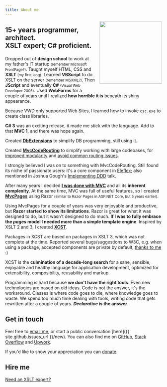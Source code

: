 ```yaml
---
title: About me
---
```


<img src="{{ site.github.owner_gravatar_url }}" style="clear: right; float: right; margin-bottom: 1em; margin-left: 1em;" width="200" height="200"/>

<h2 markdown="1">

**15+ years** programmer, architect.  
**XSLT** expert; **C#** proficient.

</h2>

Dropped out of **design school** to work at my father's IT startup <small>(remember Microsoft FrontPage?)</small>. Taught myself HTML, CSS and **XSLT** <small>(my first lang)</small>. Learned **VBScript** to do XSLT on the server <small>(remember MSXML?)</small>. Then **JScript** and eventually **C#** <small>(Visual Web Developer 2005)</small>. Used **WebForms** for a couple of years until I realized **how horrible it is** beneath its shiny appearance.

<div class="note" markdown="1">

Because VWD only supported Web Sites, I learned how to invoke `csc.exe` to create class libraries.

</div>

**C# 3** was an exciting release, it made me stick with the language. Add to that **MVC 1**, and there was hope again.  

Created **[DbExtensions](https://maxtoroq.github.io/DbExtensions/)** to simplify DB programming, still using it.  

Created **[MvcCodeRouting](https://maxtoroq.github.io/2012/09/5-reasons-why-you-should-use-mvccoderouting.html)** to simplify working with large codebases, for [improved modularity](https://maxtoroq.github.io/2013/02/aspnet-mvc-workflow-per-controller.html) and [avoid common routing issues](https://maxtoroq.github.io/2014/02/why-aspnet-mvc-routing-sucks.html).  

<div class="note" markdown="1">

I strongly believed I was on to something with MvcCodeRouting. Still found its niche of passionate users: it's a core component in [Eleflex](https://github.com/ProductionReady/Eleflex/blob/9e285d9/V3.0/Documentation/Eleflex%20V3%20Design.pdf); also mentioned in Joshua Gough's [Implementing DDD](https://docs.google.com/presentation/d/1dNRuDwVIOApuLVrdjy0cKCSL7F5gHa2ecUsnnm3cZFo/edit#slide=id.gbbed5dc7_056) talk.

</div>

After many years I decided **[I was done with MVC](https://maxtoroq.github.io/2015/06/nomvc.html)** and all its **inherent complexity**. At the same time, MVC was full of useful features, so I created **[MvcPages](https://maxtoroq.github.io/2012/11/mvcpages-aspnet-mvc-without-routes-and-controllers.html)** using Razor <small>(similar to Razor Pages in ASP.NET Core, but 5 years earlier)</small>.

Using MvcPages for a couple of years was very enjoyable and productive, but **Razor started to show its limitations**. Razor is great for what it was designed to do, but it wasn't designed to do much. **If I was to fully embrace the *pages* model I needed more than a simple template engine**. Inspired by XSLT 2 and 3, I created **[XCST](https://maxtoroq.github.io/XCST/)**.

<div class="note" markdown="1">

Packages in XCST are based on packages in XSLT 3, which was not complete at the time. Reported several bugs/suggestions to W3C, e.g. when using a package, accepted components are private by default, [thanks to me](https://lists.w3.org/Archives/Public/public-qt-comments/2016Apr/0067.html) :)

</div>

XCST is the **culmination of a decade-long search** for a sane, sensible, enjoyable and healthy language for application development, optimized for extensibility, composibility, reusability and markup.

Programming is hard because **we don't have the right tools**. Even new technologies are based on old ideas. Code is not the answer, it's the workaround. Classes is where code goes to die, where knowledge goes to waste. We spend too much time dealing with tools, writing code that gets rewritten after a couple of years. ***Declarative* is the answer**.

Get in touch
------------
Feel free to [email me](mailto:maxtoroq@gmail.com), or start a public conversation [here]({{ site.github.issues_url }}/new). You can also find me on [GitHub](https://github.com/maxtoroq), [Stack Overflow](http://stackoverflow.com/users/39923) and [Upwork](https://www.upwork.com/freelancers/~013968c95eab35c636).

If you'd like to show your appreciation you can [donate](donate.html).

Hire me
-------
[Need an XSLT expert?](/p/XSLT-Expert-for-hire.html)
